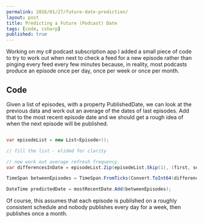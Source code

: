 ```yaml
---
permalink: 2016/01/27/future-date-prediction/
layout: post
title: Predicting a Future (Podcast) Date
tags: [code, csharp]
published: true
---
```


Working on my c# podcast subscription app I added a small piece of code to try to work out when next to check a feed for a new episode rather than pinging every feed every few minutes because, 
in reality, most podcasts produce an episode once per day, once per week or once per month. 

## Code

Given a list of episodes, with a property PublishedDate, we can look at the previous data and work out an average of the dates of last episodes. Add that to the most recent episode date 
and we should get a rough idea of when the next episode will be published. 

```csharp

var episodeList = new List<Episode>();

// fill the list - elided for clarity

// now work out average refresh frequency.
var differencesInDate = episodeList.Zip(episodeList.Skip(1), (first, second) => first.PublishedDate - second.PublishedDate);

TimeSpan betweenEpisodes = TimeSpan.FromTicks(Convert.ToInt64(differencesInDate.Average(ts => ts.Ticks)));

DateTime predictedDate = mostRecentDate.Add(betweenEpisodes);

```

Of course, this assumes that each episode is published on a roughly consistent schedule and nobody publishes every day for a week, then publishes once a month.
